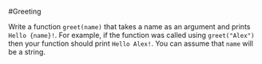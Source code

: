 #Greeting

Write a function `greet(name)` that takes a name as an argument and 
prints `Hello {name}!`. For example, if the function was called using 
`greet("Alex")` then your function should print `Hello Alex!`. You can 
assume that `name` will be a string. 
